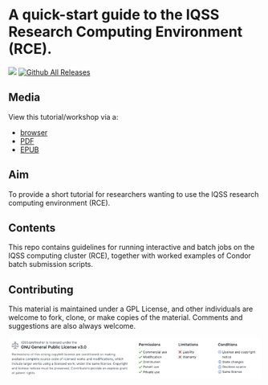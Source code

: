 # A quick-start guide to the IQSS Research Computing Environment (RCE).
![](https://travis-ci.org/IQSS/dss-rce.svg?branch=master) [![Github All Releases](https://img.shields.io/github/downloads/IQSS/dss-rce/total.svg)]()

## Media
View this tutorial/workshop via a:
* [browser](https://iqss.github.io/dss-rce/)
* [PDF](https://github.com/IQSS/dss-rce/blob/gh-pages/RCE.pdf)
* [EPUB](https://github.com/IQSS/dss-rce/blob/gh-pages/RCE.epub)

## Aim
To provide a short tutorial for researchers wanting to use the IQSS research computing environment (RCE).

## Contents
This repo contains guidelines for running interactive and batch jobs on the IQSS computing cluster (RCE), together with worked examples of Condor batch submission scripts.

## Contributing
This material is maintained under a GPL License, and other individuals are welcome to fork, clone, or make copies of the material. Comments and suggestions are also always welcome.

![](images/readme-license.png)
